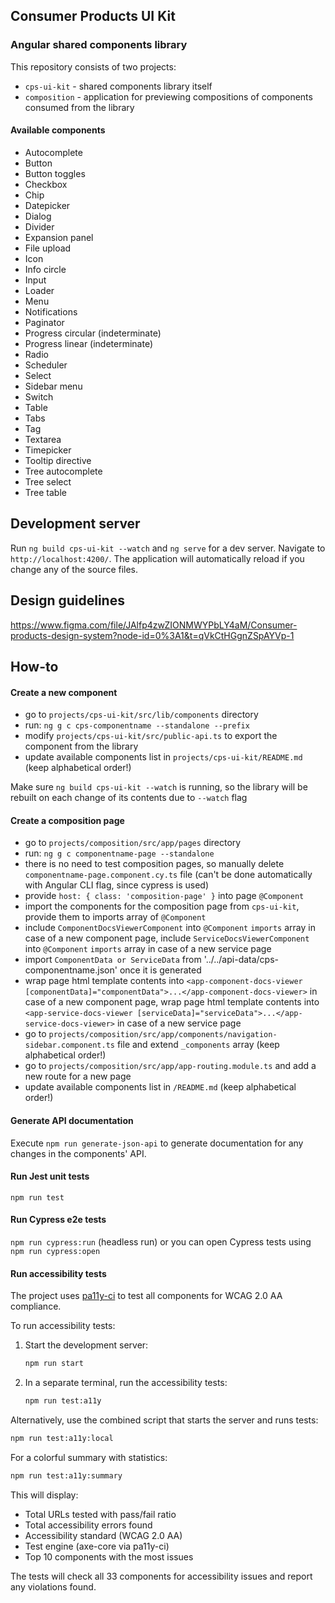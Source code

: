 ## Consumer Products UI Kit

### Angular shared components library

This repository consists of two projects:

- `cps-ui-kit` - shared components library itself
- `composition` - application for previewing compositions of components consumed from the library

#### Available components

- Autocomplete
- Button
- Button toggles
- Checkbox
- Chip
- Datepicker
- Dialog
- Divider
- Expansion panel
- File upload
- Icon
- Info circle
- Input
- Loader
- Menu
- Notifications
- Paginator
- Progress circular (indeterminate)
- Progress linear (indeterminate)
- Radio
- Scheduler
- Select
- Sidebar menu
- Switch
- Table
- Tabs
- Tag
- Textarea
- Timepicker
- Tooltip directive
- Tree autocomplete
- Tree select
- Tree table

## Development server

Run `ng build cps-ui-kit --watch` and `ng serve` for a dev server. Navigate to `http://localhost:4200/`. The application will automatically reload if you change any of the source files.

## Design guidelines

https://www.figma.com/file/JAlfp4zwZIONMWYPbLY4aM/Consumer-products-design-system?node-id=0%3A1&t=qVkCtHGgnZSpAYVp-1

## How-to

#### Create a new component

- go to `projects/cps-ui-kit/src/lib/components` directory
- run: `ng g c cps-componentname --standalone --prefix`
- modify `projects/cps-ui-kit/src/public-api.ts` to export the component from the library
- update available components list in `projects/cps-ui-kit/README.md` (keep alphabetical order!)

Make sure `ng build cps-ui-kit --watch` is running, so the library will be rebuilt on each change of its contents due to `--watch` flag

#### Create a composition page

- go to `projects/composition/src/app/pages` directory
- run: `ng g c componentname-page --standalone`
- there is no need to test composition pages, so manually delete `componentname-page.component.cy.ts` file (can't be done automatically with Angular CLI flag, since cypress is used)
- provide `host: { class: 'composition-page' }` into page `@Component`
- import the components for the composition page from `cps-ui-kit`, provide them to imports array of `@Component`
- include `ComponentDocsViewerComponent` into `@Component` `imports` array in case of a new component page, include `ServiceDocsViewerComponent` into `@Component` `imports` array in case of a new service page
- import `ComponentData or ServiceData` from '../../api-data/cps-componentname.json' once it is generated
- wrap page html template contents into `<app-component-docs-viewer [componentData]="componentData">...</app-component-docs-viewer>` in case of a new component page, wrap page html template contents into `<app-service-docs-viewer [serviceData]="serviceData">...</app-service-docs-viewer>` in case of a new service page
- go to `projects/composition/src/app/components/navigation-sidebar.component.ts` file and extend `_components` array (keep alphabetical order!)
- go to `projects/composition/src/app/app-routing.module.ts` and add a new route for a new page
- update available components list in `/README.md` (keep alphabetical order!)

#### Generate API documentation

Execute `npm run generate-json-api` to generate documentation for any changes in the components' API.

#### Run Jest unit tests

`npm run test`


#### Run Cypress e2e tests

`npm run cypress:run` (headless run) or you can open Cypress tests using `npm run cypress:open`

#### Run accessibility tests

The project uses [pa11y-ci](https://github.com/pa11y/pa11y-ci) to test all components for WCAG 2.0 AA compliance.

To run accessibility tests:

1. Start the development server:
   ```bash
   npm run start
   ```

2. In a separate terminal, run the accessibility tests:
   ```bash
   npm run test:a11y
   ```

Alternatively, use the combined script that starts the server and runs tests:
```bash
npm run test:a11y:local
```

For a colorful summary with statistics:
```bash
npm run test:a11y:summary
```

This will display:
- Total URLs tested with pass/fail ratio
- Total accessibility errors found
- Accessibility standard (WCAG 2.0 AA)
- Test engine (axe-core via pa11y-ci)
- Top 10 components with the most issues

The tests will check all 33 components for accessibility issues and report any violations found.
